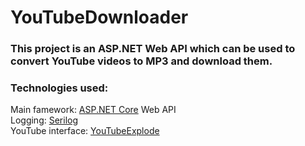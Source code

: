 # YouTubeDownloader
### This project is an ASP.NET Web API which can be used to convert YouTube videos to MP3 and download them.
### Technologies used:
Main famework: [ASP.NET Core](https://github.com/dotnet/aspnetcore) Web API  
Logging: [Serilog](https://github.com/serilog/serilog)  
YouTube interface: [YouTubeExplode](https://github.com/Tyrrrz/YoutubeExplode)  
